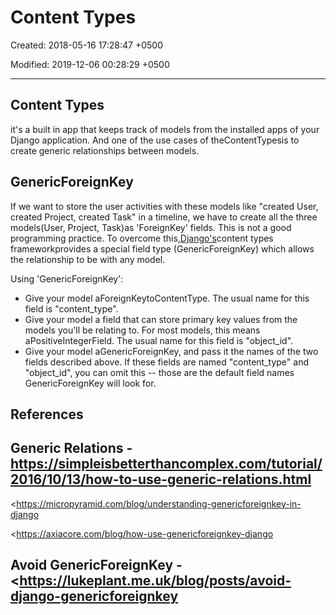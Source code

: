 # Content Types

Created: 2018-05-16 17:28:47 +0500

Modified: 2019-12-06 00:28:29 +0500

---

## Content Types

it's a built in app that keeps track of models from the installed apps of your Django application. And one of the use cases of theContentTypesis to create generic relationships between models.

## GenericForeignKey

If we want to store the user activities with these models like "created User, created Project, created Task" in a timeline, we have to create all the three models(User, Project, Task)as 'ForeignKey' fields. This is not a good programming practice. To overcome this,[Django's](https://micropyramid.com/django-development-services/)content types frameworkprovides a special field type (GenericForeignKey) which allows the relationship to be with any model.

Using 'GenericForeignKey':
-   Give your model aForeignKeytoContentType. The usual name for this field is "content_type".
-   Give your model a field that can store primary key values from the models you'll be relating to. For most models, this means aPositiveIntegerField. The usual name for this field is "object_id".
-   Give your model aGenericForeignKey, and pass it the names of the two fields described above. If these fields are named "content_type" and "object_id", you can omit this -- those are the default field names GenericForeignKey will look for.

## References

## Generic Relations - <https://simpleisbetterthancomplex.com/tutorial/2016/10/13/how-to-use-generic-relations.html>

<https://micropyramid.com/blog/understanding-genericforeignkey-in-django

<https://axiacore.com/blog/how-use-genericforeignkey-django

## Avoid GenericForeignKey - <https://lukeplant.me.uk/blog/posts/avoid-django-genericforeignkey
